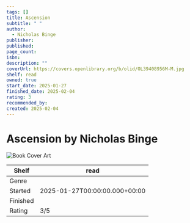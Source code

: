 ```yaml
---
tags: []
title: Ascension
subtitle: " "
author:
  - Nicholas Binge
publisher: 
published: 
page_count: 
isbn: 
description: ""
coverUrl: https://covers.openlibrary.org/b/olid/OL39408956M-M.jpg
shelf: read
owned: true
start_date: 2025-01-27
finished_date: 2025-02-04
rating: 3
recommended_by: 
created: 2025-02-04
---
```


# Ascension by Nicholas Binge

![Book Cover Art](https://covers.openlibrary.org/b/olid/OL39408956M-M.jpg)

| Shelf | read |
| --- | --- |
| Genre |  |
| Started | 2025-01-27T00:00:00.000+00:00 |
| Finished |  |
| Rating | 3/5 |

